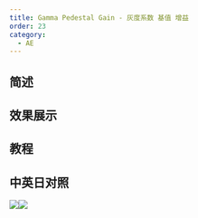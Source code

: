 ```yaml
---
title: Gamma Pedestal Gain - 灰度系数 基值 增益
order: 23
category:
  - AE
---
```


## 简述

## 效果展示

## 教程

## 中英日对照

![](https://mir.yuelili.com/wp-content/uploads/user/AE/effects/AE-Effects-Color-Gamma/Pedestal/Gain.png)![](https://mir.yuelili.com/wp-content/uploads/user/AE/effects/AE-Effects-Color-Gamma/Pedestal/Gain_cn.png)
